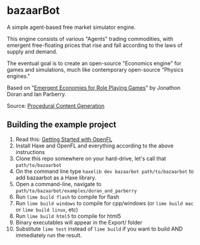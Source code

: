 bazaarBot
=========

A simple agent-based free market simulator engine.

This engine consists of various "Agents" trading commodities, with emergent free-floating prices that rise and fall according to the laws of supply and demand.

The eventual goal is to create an open-source "Economics engine" for games and simulations, much like contemporary open-source "Physics engines."

Based on "[Emergent Economies for Role Playing Games](http://larc.unt.edu/techreports/LARC-2010-03.pdf)" by Jonathon Doran and Ian Parberry.

Source: [Procedural Content Generation](http://larc.unt.edu/ian/research/content/)

Building the example project
---------------------------

1. Read this: [Getting Started with OpenFL](http://www.openfl.org/documentation/setup/)
2. Install Haxe and OpenFL and everything according to the above instructions
3. Clone this repo somewhere on your hard-drive, let's call that `path/to/bazaarbot`
4. On the command line type `haxelib dev bazaarbot path/to/bazaarbot` to add bazaarbot as a Haxe library.
5. Open a command-line, navigate to `path/to/bazaarbot/examples/doran_and_parberry`
6. Run `lime build flash` to compile for flash
7. Run `lime build windows` to compile for cpp/windows (or `lime build mac` or `lime build linux`, etc)
8. Run `lime build html5` to compile for html5
9. Binary executables will appear in the Export/ folder
10. Substitute `lime test` instead of `lime build` if you want to build AND immediately run the result.

